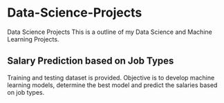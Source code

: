# Data-Science-Projects
Data Science Projects
This is a outline of my Data Science and Machine Learning Projects.

## Salary Prediction based on Job Types

Training and testing dataset is provided. Objective is to develop machine learning models, determine the best model and predict the salaries based on job types.
